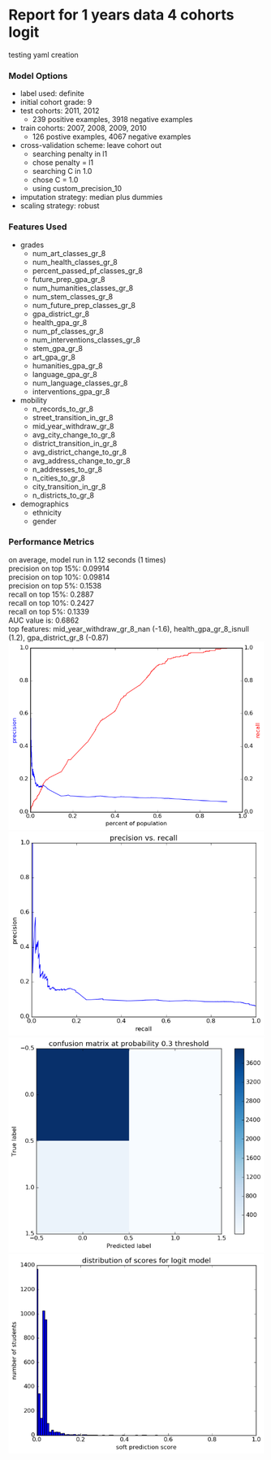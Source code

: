 # Report for 1 years data 4 cohorts logit
testing yaml creation

### Model Options
* label used: definite
* initial cohort grade: 9
* test cohorts: 2011, 2012
	 * 239 positive examples, 3918 negative examples
* train cohorts: 2007, 2008, 2009, 2010
	 * 126 postive examples, 4067 negative examples
* cross-validation scheme: leave cohort out
	 * searching penalty in l1
	 * chose penalty = l1
	 * searching C in 1.0
	 * chose C = 1.0
	 * using custom_precision_10
* imputation strategy: median plus dummies
* scaling strategy: robust

### Features Used
* grades
	 * num_art_classes_gr_8
	 * num_health_classes_gr_8
	 * percent_passed_pf_classes_gr_8
	 * future_prep_gpa_gr_8
	 * num_humanities_classes_gr_8
	 * num_stem_classes_gr_8
	 * num_future_prep_classes_gr_8
	 * gpa_district_gr_8
	 * health_gpa_gr_8
	 * num_pf_classes_gr_8
	 * num_interventions_classes_gr_8
	 * stem_gpa_gr_8
	 * art_gpa_gr_8
	 * humanities_gpa_gr_8
	 * language_gpa_gr_8
	 * num_language_classes_gr_8
	 * interventions_gpa_gr_8
* mobility
	 * n_records_to_gr_8
	 * street_transition_in_gr_8
	 * mid_year_withdraw_gr_8
	 * avg_city_change_to_gr_8
	 * district_transition_in_gr_8
	 * avg_district_change_to_gr_8
	 * avg_address_change_to_gr_8
	 * n_addresses_to_gr_8
	 * n_cities_to_gr_8
	 * city_transition_in_gr_8
	 * n_districts_to_gr_8
* demographics
	 * ethnicity
	 * gender

### Performance Metrics
on average, model run in 1.12 seconds (1 times) <br/>precision on top 15%: 0.09914 <br/>precision on top 10%: 0.09814 <br/>precision on top 5%: 0.1538 <br/>recall on top 15%: 0.2887 <br/>recall on top 10%: 0.2427 <br/>recall on top 5%: 0.1339 <br/>AUC value is: 0.6862 <br/>top features: mid_year_withdraw_gr_8_nan (-1.6), health_gpa_gr_8_isnull (1.2), gpa_district_gr_8 (-0.87)
![1_years_data_4_cohorts_logit_precision_recall_at_k.png](figs/1_years_data_4_cohorts_logit_precision_recall_at_k.png)
![1_years_data_4_cohorts_logit_pr_vs_threshold.png](figs/1_years_data_4_cohorts_logit_pr_vs_threshold.png)
![1_years_data_4_cohorts_logit_confusion_mat_0.3.png](figs/1_years_data_4_cohorts_logit_confusion_mat_0.3.png)
![1_years_data_4_cohorts_logit_score_dist.png](figs/1_years_data_4_cohorts_logit_score_dist.png)
